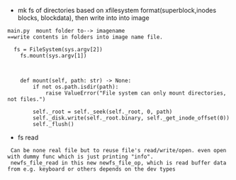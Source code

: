 
- mk fs of directories based on xfilesystem format(superblock,inodes blocks, blockdata), then write into into image
```
main.py  mount folder to--> imagename
==write contents in folders into image name file.

  fs = FileSystem(sys.argv[2])
    fs.mount(sys.argv[1])



    def mount(self, path: str) -> None:
        if not os.path.isdir(path):
            raise ValueError("File system can only mount directories, not files.")
        
        self._root = self._seek(self._root, 0, path)
        self._disk.write(self._root.binary, self._get_inode_offset(0))
        self._flush()

```

- fs read 
```
 Can be none real file but to reuse file's read/write/open. even open with dummy func which is just printing "info".
 newfs_file_read in this new newfs_file_op, which is read buffer data from e.g. keyboard or others depends on the dev types
```
